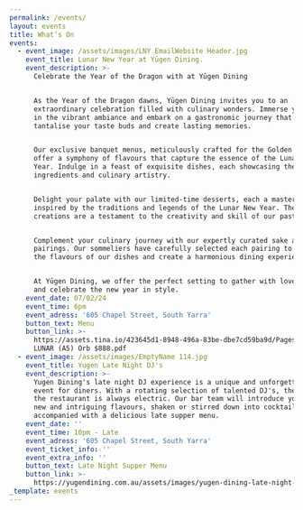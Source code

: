 ```yaml
---
permalink: /events/
layout: events
title: What’s On
events:
  - event_image: /assets/images/LNY EmailWebsite Header.jpg
    event_title: Lunar New Year at Yūgen Dining.
    event_description: >-
      Celebrate the Year of the Dragon with at Yūgen Dining


      As the Year of the Dragon dawns, Yūgen Dining invites you to an
      extraordinary celebration filled with culinary wonders. Immerse yourself
      in the vibrant ambiance and embark on a gastronomic journey that will
      tantalise your taste buds and create lasting memories.


      Our exclusive banquet menus, meticulously crafted for the Golden Orb,
      offer a symphony of flavours that capture the essence of the Lunar New
      Year. Indulge in a feast of exquisite dishes, each showcasing the finest
      ingredients and culinary artistry.


      Delight your palate with our limited-time desserts, each a masterpiece
      inspired by the traditions and legends of the Lunar New Year. These sweet
      creations are a testament to the creativity and skill of our pastry chefs.


      Complement your culinary journey with our expertly curated sake and wine
      pairings. Our sommeliers have carefully selected each pairing to enhance
      the flavours of our dishes and create a harmonious dining experience.


      At Yūgen Dining, we offer the perfect setting to gather with loved ones
      and celebrate the new year in style.
    event_date: 07/02/24
    event_time: 6pm
    event_adress: '605 Chapel Street, South Yarra'
    button_text: Menu
    button_link: >-
      https://assets.tina.io/423645d1-8948-496a-83be-dbe7cd59ba9d/Pages from
      LUNAR (A5) Orb $888.pdf
  - event_image: /assets/images/EmptyName 114.jpg
    event_title: Yugen Late Night DJ's
    event_description: >-
      Yugen Dining's late night DJ experience is a unique and unforgettable
      event for diners. With a rotating selection of talented DJ's, the vibe at
      the restaurant is always electric. Our bar team will introduce you to some
      new and intriguing flavours, shaken or stirred down into cocktails
      accompanied with a delicious late supper menu. 
    event_date: ''
    event_time: 10pm - Late
    event_adress: '605 Chapel Street, South Yarra'
    event_ticket_info: ''
    event_extra_info: ''
    button_text: Late Night Supper Menu
    button_link: >-
      https://yugendining.com.au/assets/images/yugen-dining-late-night-snack-menu-january-2023.pdf
_template: events
---
```


